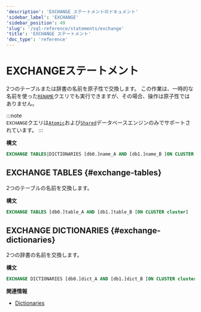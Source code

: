 ```yaml
---
'description': 'EXCHANGE ステートメントのドキュメント'
'sidebar_label': 'EXCHANGE'
'sidebar_position': 49
'slug': '/sql-reference/statements/exchange'
'title': 'EXCHANGE ステートメント'
'doc_type': 'reference'
---
```



# EXCHANGEステートメント

2つのテーブルまたは辞書の名前を原子性で交換します。
この作業は、一時的な名前を使った[`RENAME`](./rename.md)クエリでも実行できますが、その場合、操作は原子性ではありません。

:::note    
`EXCHANGE`クエリは[`Atomic`](../../engines/database-engines/atomic.md)および[`Shared`](/cloud/reference/shared-catalog#shared-database-engine)データベースエンジンのみでサポートされています。
:::

**構文**

```sql
EXCHANGE TABLES|DICTIONARIES [db0.]name_A AND [db1.]name_B [ON CLUSTER cluster]
```

## EXCHANGE TABLES {#exchange-tables}

2つのテーブルの名前を交換します。

**構文**

```sql
EXCHANGE TABLES [db0.]table_A AND [db1.]table_B [ON CLUSTER cluster]
```

## EXCHANGE DICTIONARIES {#exchange-dictionaries}

2つの辞書の名前を交換します。

**構文**

```sql
EXCHANGE DICTIONARIES [db0.]dict_A AND [db1.]dict_B [ON CLUSTER cluster]
```

**関連情報**

- [Dictionaries](../../sql-reference/dictionaries/index.md)
